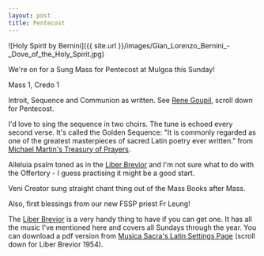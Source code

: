```yaml
---
layout: post
title: Pentecost
---
```


![Holy Spirit by Bernini]({{ site.url }}/images/Gian_Lorenzo_Bernini_-_Dove_of_the_Holy_Spirit.jpg)

We're on for a Sung Mass for Pentecost at Mulgoa this Sunday!

Mass 1, Credo 1

Introit, Sequence and Communion as written.  See [Rene Goupil](http://ccwatershed.org/goupil/), scroll down for Pentecost.

I'd love to sing the sequence in two choirs.  The tune is echoed every second verse.  It's called the Golden Sequence: "It is commonly regarded as one of the greatest masterpieces of sacred Latin poetry ever written." from [Michael Martin's Treasury of Prayers](http://www.preces-latinae.org/thesaurus/Hymni/VSS-2.html).

Alleluia psalm toned as in the [Liber Brevior](http://birettabooks.com/go/webstore/product/liber_brevior/) and I'm not sure what to do with the Offertory - I guess practising it might be a good start.

Veni Creator sung straight chant thing out of the Mass Books after Mass.

Also, first blessings from our new FSSP priest Fr Leung!

The [Liber Brevior](http://birettabooks.com/go/webstore/product/liber_brevior/) is a very handy thing to have if you can get one. It has all the music I've mentioned here and covers all Sundays through the year.  You can download a pdf version from [Musica Sacra's Latin Settings Page](http://musicasacra.com/music/latin-settings/) (scroll down for Liber Brevior 1954).

